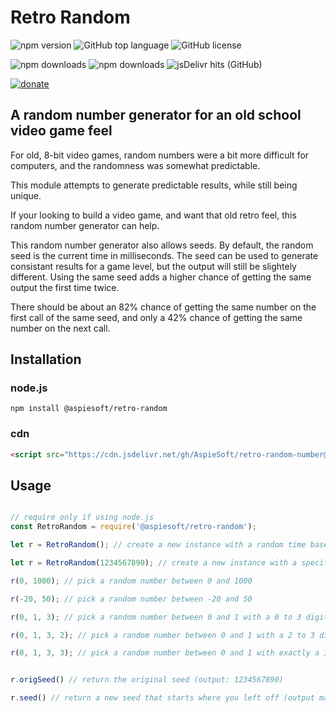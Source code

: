 # Retro Random

![npm version](https://img.shields.io/npm/v/@aspiesoft/retro-random)
![GitHub top language](https://img.shields.io/github/languages/top/aspiesoft/retro-random-number)
![GitHub license](https://img.shields.io/github/license/aspiesoft/retro-random-number)

![npm downloads](https://img.shields.io/npm/dw/@aspiesoft/retro-random)
![npm downloads](https://img.shields.io/npm/dm/@aspiesoft/retro-random)
![jsDelivr hits (GitHub)](https://img.shields.io/jsdelivr/gh/hm/aspiesoft/retro-random-number)

[![donate](https://img.shields.io/badge/buy%20me%20a%20coffee-donate-blue)](https://buymeacoffee.aspiesoft.com/)

## A random number generator for an old school video game feel

For old, 8-bit video games, random numbers were a bit more difficult for computers, and the randomness was somewhat predictable.

This module attempts to generate predictable results, while still being unique.

If your looking to build a video game, and want that old retro feel, this random number generator can help.

This random number generator also allows seeds. By default, the random seed is the current time in milliseconds.
The seed can be used to generate consistant results for a game level, but the output will still be slightely different.
Using the same seed adds a higher chance of getting the same output the first time twice.

There should be about an 82% chance of getting the same number on the first call of the same seed, and only a 42% chance of getting the same number on the next call.

## Installation

### node.js

```shell script
npm install @aspiesoft/retro-random
```

### cdn

```html
<script src="https://cdn.jsdelivr.net/gh/AspieSoft/retro-random-number@1.0.1/script.min.js"></script>
```

## Usage

```JavaScript

// require only if using node.js
const RetroRandom = require('@aspiesoft/retro-random');

let r = RetroRandom(); // create a new instance with a random time based seed

let r = RetroRandom(1234567890); // create a new instance with a specific seed

r(0, 1000); // pick a random number between 0 and 1000

r(-20, 50); // pick a random number between -20 and 50

r(0, 1, 3); // pick a random number between 0 and 1 with a 0 to 3 digit decimal

r(0, 1, 3, 2); // pick a random number between 0 and 1 with a 2 to 3 digit decimal

r(0, 1, 3, 3); // pick a random number between 0 and 1 with exactly a 3 digit decimal


r.origSeed() // return the original seed (output: 1234567890)

r.seed() // return a new seed that starts where you left off (output may very)

```
